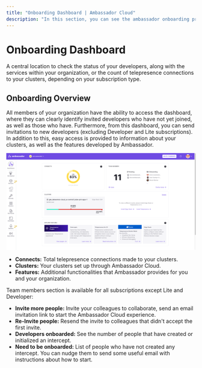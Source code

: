 ```yaml
---
title: "Onboarding Dashboard | Ambassador Cloud"
description: "In this section, you can see the ambassador onboarding procces of your organization"
---
```


# Onboarding Dashboard

A central location to check the status of your developers, along with the services within your organization, or the count of telepresence connections to your clusters, depending on your subscription type.

## Onboarding Overview

All members of your organization have the ability to access the dashboard, where they can clearly identify invited developers who have not yet joined, as well as those who have. Furthermore, from this dashboard, you can send invitations to new developers (excluding Developer and Lite subscriptions).
In addition to this, easy access is provided to information about your clusters, as well as the features developed by Ambassador.

<p align="center">
  <img src="../images/onboarding-dashboard.png" width="600" alt="Onboarding dashboard" />
</p>


- **Connects:** Total telepresence connections made to your clusters.
- **Clusters:** Your clusters set up through Ambassador Cloud.
- **Features:**  Additional functionalities that Ambassador provides for you and your organization.

Team members section is  available for all subscriptions except Lite and Developer:
- **Invite more people:** Invite your colleagues to collaborate, send an email invitation link to start the Ambassador Cloud experience.
- **Re-Invite people:** Resend the invite to colleagues that didn't accept the first invite.
- **Developers onboarded:** See the number of people that have created or initialized an intercept.
- **Need to be onboarded:** List of people who have not created any intercept. You can nudge them to send some useful email with instructions about how to start.
